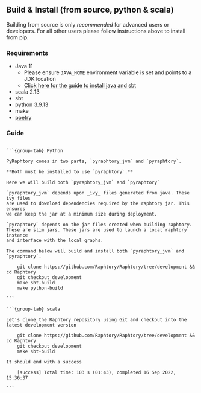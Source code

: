## Build & Install (from source, python & scala)

Building from source is only _recommended_ for advanced users or developers.
For all other users please follow instructions above to install from pip.

### Requirements

- Java 11
    - Please ensure `JAVA_HOME` environment variable is set and points to a JDK location
    - [Click here for the guide to install java and sbt](/Install/scala/install_java.md)
- scala 2.13
- sbt
- python 3.9.13
- make
- [poetry](https://python-poetry.org/)


### Guide

````{tabs}

```{group-tab} Python

PyRaphtory comes in two parts, `pyraphtory_jvm` and `pyraphtory`. 

**Both must be installed to use `pyraphtory`.**

Here we will build both `pyraphtory_jvm` and `pyraphtory`

`pyraphtory_jvm` depends upon _ivy_ files generated from java. These ivy files 
are used to download dependencies required by the raphtory jar. This ensures 
we can keep the jar at a minimum size during deployment. 

`pyraphtory` depends on the jar files created when building raphtory. 
These are slim jars. These jars are used to launch a local raphtory instance
and interface with the local graphs. 

The command below will build and install both `pyraphtory_jvm` and `pyraphtory`.

    git clone https://github.com/Raphtory/Raphtory/tree/development && cd Raphtory
    git checkout development 
    make sbt-build
    make python-build

```

```{group-tab} scala

Let's clone the Raphtory repository using Git and checkout into the latest development version

    git clone https://github.com/Raphtory/Raphtory/tree/development && cd Raphtory
    git checkout development 
    make sbt-build

It should end with a success

    [success] Total time: 103 s (01:43), completed 16 Sep 2022, 15:36:37

```
````